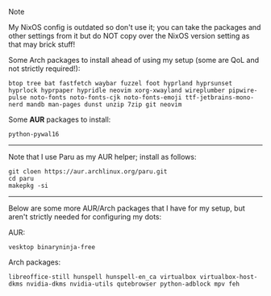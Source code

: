 > [!NOTE]
> My NixOS config is outdated so don't use it; you can take the packages and other settings from it but do NOT copy over the NixOS version setting as that may brick stuff!

Some Arch packages to install ahead of using my setup (some are QoL and not strictly required!):

```
btop tree bat fastfetch waybar fuzzel foot hyprland hyprsunset hyprlock hyprpaper hypridle neovim xorg-xwayland wireplumber pipwire-pulse noto-fonts noto-fonts-cjk noto-fonts-emoji ttf-jetbrains-mono-nerd mandb man-pages dunst unzip 7zip git neovim
```

Some **AUR** packages to install:

```
python-pywal16
```

---

Note that I use Paru as my AUR helper; install as follows:

```
git cloen https://aur.archlinux.org/paru.git
cd paru
makepkg -si
```

---

Below are some more AUR/Arch packages that I have for my setup, but aren't strictly needed for configuring my dots:

AUR:
```
vesktop binaryninja-free
```

Arch packages:
```
libreoffice-still hunspell hunspell-en_ca virtualbox virtualbox-host-dkms nvidia-dkms nvidia-utils qutebrowser python-adblock mpv feh
```
